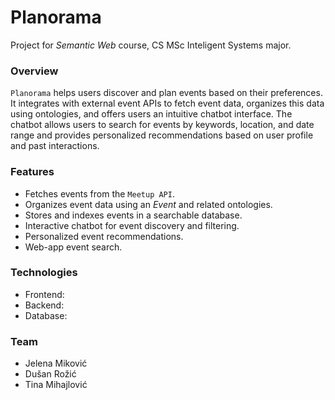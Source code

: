 # Planorama

Project for *Semantic Web* course, CS MSc Inteligent Systems major.

### Overview
`Planorama` helps users discover and plan events based on their preferences. It integrates with external event APIs to fetch event data, organizes this data using ontologies, and offers users an intuitive chatbot interface. The chatbot allows users to search for events by keywords, location, and date range and provides personalized recommendations based on user profile and past interactions.

### Features
- Fetches events from the `Meetup API`.
- Organizes event data using an *Event* and related ontologies.
- Stores and indexes events in a searchable database.
- Interactive chatbot for event discovery and filtering.
- Personalized event recommendations.
- Web-app event search.

### Technologies

- Frontend:
- Backend:
- Database:

### Team

- Jelena Miković
- Dušan Rožić
- Tina Mihajlović
